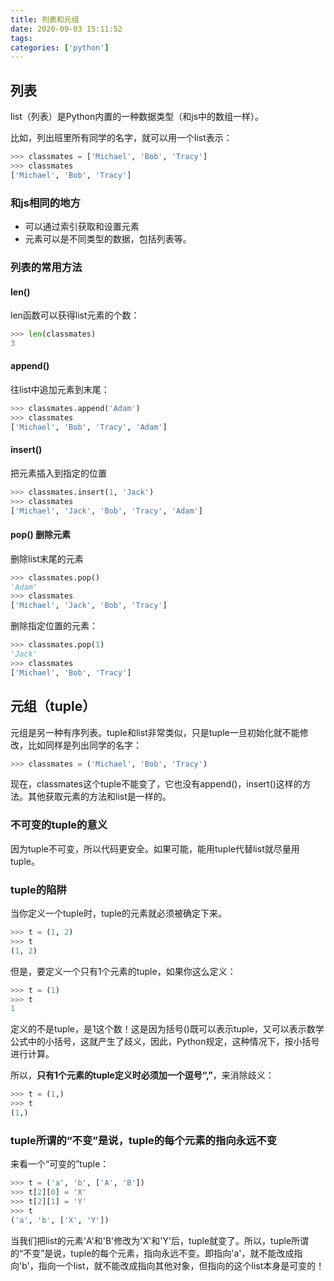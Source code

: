 ```yaml
---
title: 列表和元组
date: 2020-09-03 15:11:52
tags:
categories: ['python']
---
```


## 列表

list（列表）是Python内置的一种数据类型（和js中的数组一样）。

比如，列出班里所有同学的名字，就可以用一个list表示：

```py
>>> classmates = ['Michael', 'Bob', 'Tracy']
>>> classmates
['Michael', 'Bob', 'Tracy']
```

### 和js相同的地方

- 可以通过索引获取和设置元素
- 元素可以是不同类型的数据，包括列表等。

### 列表的常用方法

#### len()

len函数可以获得list元素的个数：

```py
>>> len(classmates)
3
```

#### append()

往list中追加元素到末尾：

```py
>>> classmates.append('Adam')
>>> classmates
['Michael', 'Bob', 'Tracy', 'Adam']
```

#### insert()

把元素插入到指定的位置

```py
>>> classmates.insert(1, 'Jack')
>>> classmates
['Michael', 'Jack', 'Bob', 'Tracy', 'Adam']
```

#### pop() 删除元素

删除list末尾的元素

```py
>>> classmates.pop()
'Adam'
>>> classmates
['Michael', 'Jack', 'Bob', 'Tracy']
```

删除指定位置的元素：

```py
>>> classmates.pop(1)
'Jack'
>>> classmates
['Michael', 'Bob', 'Tracy']
```

## 元组（tuple）

元组是另一种有序列表。tuple和list非常类似，只是tuple一旦初始化就不能修改，比如同样是列出同学的名字：

```py
>>> classmates = ('Michael', 'Bob', 'Tracy')
```

现在，classmates这个tuple不能变了，它也没有append()，insert()这样的方法。其他获取元素的方法和list是一样的。

### 不可变的tuple的意义

因为tuple不可变，所以代码更安全。如果可能，能用tuple代替list就尽量用tuple。

### tuple的陷阱

当你定义一个tuple时，tuple的元素就必须被确定下来。

```py
>>> t = (1, 2)
>>> t
(1, 2)
```

但是，要定义一个只有1个元素的tuple，如果你这么定义：

```py
>>> t = (1)
>>> t
1
```

定义的不是tuple，是1这个数！这是因为括号()既可以表示tuple，又可以表示数学公式中的小括号，这就产生了歧义，因此，Python规定，这种情况下，按小括号进行计算。

所以，**只有1个元素的tuple定义时必须加一个逗号“,”**，来消除歧义：

```py
>>> t = (1,)
>>> t
(1,)
```

### tuple所谓的“不变”是说，tuple的每个元素的指向永远不变

来看一个“可变的”tuple：

```py
>>> t = ('a', 'b', ['A', 'B'])
>>> t[2][0] = 'X'
>>> t[2][1] = 'Y'
>>> t
('a', 'b', ['X', 'Y'])
```

当我们把list的元素'A'和'B'修改为'X'和'Y'后，tuple就变了。所以，tuple所谓的“不变”是说，tuple的每个元素，指向永远不变。即指向'a'，就不能改成指向'b'，指向一个list，就不能改成指向其他对象，但指向的这个list本身是可变的！